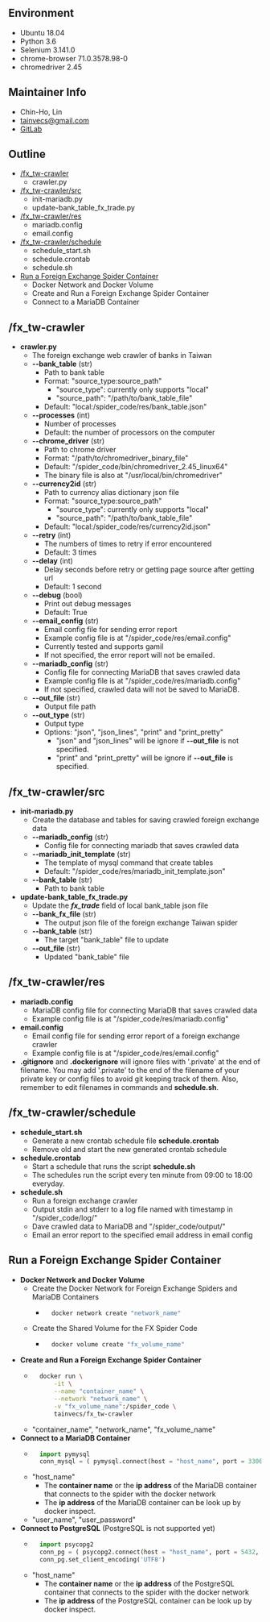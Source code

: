 ## Environment
* Ubuntu 18.04
* Python 3.6
* Selenium 3.141.0
* chrome-browser 71.0.3578.98-0
* chromedriver 2.45


## Maintainer Info
* Chin-Ho, Lin
* <tainvecs@gmail.com>
* [GitLab](https://gitlab.com/tainvecs/foreignexchange-taiwan/)


## Outline
* [/fx_tw-crawler](https://github.com/tainvecs/ForeignExchange-Taiwan/tree/master/fx_tw-crawler/#fx_tw-crawler)
    + crawler.py
* [/fx_tw-crawler/src](https://github.com/tainvecs/ForeignExchange-Taiwan/tree/master/fx_tw-crawler/#fx_tw-crawlersrc)
    + init-mariadb.py
    + update-bank_table_fx_trade.py
* [/fx_tw-crawler/res](https://github.com/tainvecs/ForeignExchange-Taiwan/tree/master/fx_tw-crawler/#fx_tw-crawlerres)
    + mariadb.config
    + email.config
* [/fx_tw-crawler/schedule](https://github.com/tainvecs/ForeignExchange-Taiwan/tree/master/fx_tw-crawler/#fx_tw-crawlerschedule)
    + schedule_start.sh
    + schedule.crontab
    + schedule.sh
* [Run a Foreign Exchange Spider Container](https://github.com/tainvecs/ForeignExchange-Taiwan/tree/master/fx_tw-crawler/#run-a-foreign-exchange-spider-container)
    + Docker Network and Docker Volume
    + Create and Run a Foreign Exchange Spider Container
    + Connect to a MariaDB Container


## /fx_tw-crawler
* **crawler.py**
    + The foreign exchange web crawler of banks in Taiwan
    + **--bank_table** (str)
        + Path to bank table
    	+ Format: \"source_type:source_path\"
            + \"source_type\": currently only supports \"local\"
            + \"source_path\": \"/path/to/bank_table_file\"
        + Default: \"local:/spider_code/res/bank_table.json\"
    + **--processes** (int)
    	+ Number of processes
    	+ Default: the number of processors on the computer
    + **--chrome_driver** (str)
    	+ Path to chrome driver
    	+ Format: \"/path/to/chromedriver_binary_file\"
        + Default: \"/spider_code/bin/chromedriver_2.45_linux64\"
    	+ The binary file is also at \"/usr/local/bin/chromedriver\"
    + **--currency2id** (str)
    	+ Path to currency alias dictionary json file
    	+ Format: \"source_type:source_path\"
            + \"source_type\": currently only supports \"local\"
            + \"source_path\": \"/path/to/bank_table_file\"
        + Default: \"local:/spider_code/res/currency2id.json\"
    + **--retry** (int)
    	+ The numbers of times to retry if error encountered
    	+ Default: 3 times
    + **--delay** (int)
    	+ Delay seconds before retry or getting page source after getting url
    	+ Default: 1 second
    + **--debug** (bool)
    	+ Print out debug messages
    	+ Default: True
    + **--email_config** (str)
    	+ Email config file for sending error report
    	+ Example config file is at \"/spider_code/res/email.config\"
    	+ Currently tested and supports gamil
    	+ If not specified, the error report will not be emailed.
    + **--mariadb_config** (str)
    	+ Config file for connecting MariaDB that saves crawled data
    	+ Example config file is at \"/spider_code/res/mariadb.config\"
    	+ If not specified, crawled data will not be saved to MariaDB.
    + **--out_file** (str)
    	+ Output file path
    + **--out_type** (str)
    	+ Output type
    	+ Options: \"json\", \"json_lines\", \"print\" and \"print_pretty\"
            + \"json\" and \"json_lines\" will be ignore if **--out_file** is not specified.
            + \"print\" and \"print_pretty\" will be ignore if **--out_file** is specified.


## /fx_tw-crawler/src
* **init-mariadb.py**
    + Create the database and tables for saving crawled foreign exchange data
    + **--mariadb_config** (str)
        + Config file for connecting mariadb that saves crawled data
    + **--mariadb_init_template** (str)
        + The template of mysql command that create tables
        + Default: \"/spider_code/res/mariadb_init_template.json\"
    + **--bank_table** (str)
        + Path to bank table
* **update-bank_table_fx_trade.py**
    + Update the ***fx_trade*** field of local bank_table json file
    + **--bank_fx_file** (str)
        + The output json file of the foreign exchange Taiwan spider
    + **--bank_table** (str)
        + The target \"bank_table\" file to update
    + **--out_file** (str)
        + Updated \"bank_table\" file


## /fx_tw-crawler/res
* **mariadb.config**
    + MariaDB config file for connecting MariaDB that saves crawled data
	+ Example config file is at \"/spider_code/res/mariadb.config\"
* **email.config**
    + Email config file for sending error report of a foreign exchange crawler
    + Example config file is at \"/spider_code/res/email.config\"
* **.gitignore** and **.dockerignore** will ignore files with '.private' at the end of filename. You may add '.private' to the end of the filename of your private key or config files to avoid git keeping track of them. Also, remember to edit filenames in commands and **schedule.sh**.


## /fx_tw-crawler/schedule
* **schedule_start.sh**
    + Generate a new crontab schedule file **schedule.crontab**
    + Remove old and start the new generated crontab schedule
* **schedule.crontab**
	+ Start a schedule that runs the script **schedule.sh**
	+ The schedules run the script every ten minute from 09:00 to 18:00 everyday.
* **schedule.sh**
	+ Run a foreign exchange crawler
	+ Output stdin and stderr to a log file named with timestamp in \"/spider_code/log/\"
	+ Dave crawled data to MariaDB and \"/spider_code/output/\"
	+ Email an error report to the specified email address in email config


## Run a Foreign Exchange Spider Container
* **Docker Network and Docker Volume**
    + Create the Docker Network for Foreign Exchange Spiders and MariaDB Containers
        + ```bash
            docker network create "network_name"
          ```
    + Create the Shared Volume for the FX Spider Code
        + ```bash
            docker volume create "fx_volume_name"
          ```
* **Create and Run a Foreign Exchange Spider Container**
    + ```bash
        docker run \
            -it \
            --name "container_name" \
            --network "network_name" \
            -v "fx_volume_name":/spider_code \
            tainvecs/fx_tw-crawler
      ```
    + \"container_name\", \"network_name\", \"fx_volume_name\"
* **Connect to a MariaDB Container**
    + ```python
        import pymysql
        conn_mysql = ( pymysql.connect(host = "host_name", port = 3306, user = "user_name", password = "user_password", charset="utf8") )
      ```
    + \"host_name\"
	   + The **container name** or the **ip address** of the MariaDB container that connects to the spider with the docker network
       + The **ip address** of the MariaDB container can be look up by docker inspect.
    + \"user_name\", \"user_password\"
* **Connect to PostgreSQL** \(PostgreSQL is not supported yet\)
    + ```python
        import psycopg2
        conn_pg = ( psycopg2.connect(host = "host_name", port = 5432, user = "user_name", password = "user_password") )
        conn_pg.set_client_encoding('UTF8')
      ```
    + \"host_name\"
	   + The **container name** or the **ip address** of the PostgreSQL container that connects to the spider with the docker network
       + The **ip address** of the PostgreSQL container can be look up by docker inspect.
